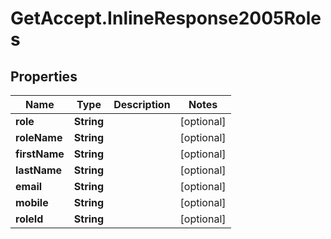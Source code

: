 # GetAccept.InlineResponse2005Roles

## Properties
Name | Type | Description | Notes
------------ | ------------- | ------------- | -------------
**role** | **String** |  | [optional] 
**roleName** | **String** |  | [optional] 
**firstName** | **String** |  | [optional] 
**lastName** | **String** |  | [optional] 
**email** | **String** |  | [optional] 
**mobile** | **String** |  | [optional] 
**roleId** | **String** |  | [optional] 
